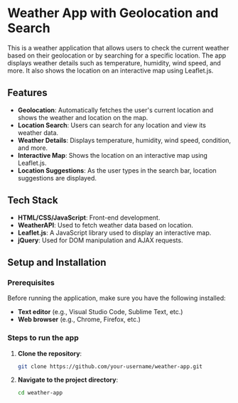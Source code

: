 # Weather App with Geolocation and Search

This is a weather application that allows users to check the current weather based on their geolocation or by searching for a specific location. The app displays weather details such as temperature, humidity, wind speed, and more. It also shows the location on an interactive map using Leaflet.js.

## Features

- **Geolocation**: Automatically fetches the user's current location and shows the weather and location on the map.
- **Location Search**: Users can search for any location and view its weather data.
- **Weather Details**: Displays temperature, humidity, wind speed, condition, and more.
- **Interactive Map**: Shows the location on an interactive map using Leaflet.js.
- **Location Suggestions**: As the user types in the search bar, location suggestions are displayed.

## Tech Stack

- **HTML/CSS/JavaScript**: Front-end development.
- **WeatherAPI**: Used to fetch weather data based on location.
- **Leaflet.js**: A JavaScript library used to display an interactive map.
- **jQuery**: Used for DOM manipulation and AJAX requests.

## Setup and Installation

### Prerequisites

Before running the application, make sure you have the following installed:

- **Text editor** (e.g., Visual Studio Code, Sublime Text, etc.)
- **Web browser** (e.g., Chrome, Firefox, etc.)

### Steps to run the app

1. **Clone the repository**:

   ```bash
   git clone https://github.com/your-username/weather-app.git


2. **Navigate to the project directory**:
 
   ```bash
   cd weather-app

